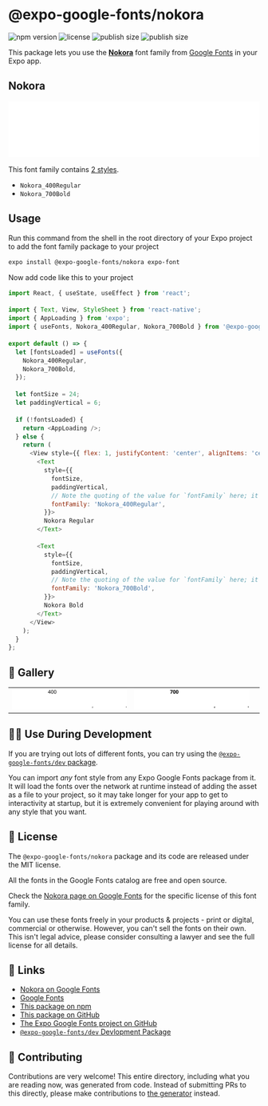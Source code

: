 # @expo-google-fonts/nokora

![npm version](https://flat.badgen.net/npm/v/@expo-google-fonts/nokora)
![license](https://flat.badgen.net/github/license/expo/google-fonts)
![publish size](https://flat.badgen.net/packagephobia/install/@expo-google-fonts/nokora)
![publish size](https://flat.badgen.net/packagephobia/publish/@expo-google-fonts/nokora)

This package lets you use the [**Nokora**](https://fonts.google.com/specimen/Nokora) font family from [Google Fonts](https://fonts.google.com/) in your Expo app.

## Nokora

![Nokora](./font-family.png)

This font family contains [2 styles](#-gallery).

- `Nokora_400Regular`
- `Nokora_700Bold`

## Usage

Run this command from the shell in the root directory of your Expo project to add the font family package to your project
```sh
expo install @expo-google-fonts/nokora expo-font
```

Now add code like this to your project
```js
import React, { useState, useEffect } from 'react';

import { Text, View, StyleSheet } from 'react-native';
import { AppLoading } from 'expo';
import { useFonts, Nokora_400Regular, Nokora_700Bold } from '@expo-google-fonts/nokora';

export default () => {
  let [fontsLoaded] = useFonts({
    Nokora_400Regular,
    Nokora_700Bold,
  });

  let fontSize = 24;
  let paddingVertical = 6;

  if (!fontsLoaded) {
    return <AppLoading />;
  } else {
    return (
      <View style={{ flex: 1, justifyContent: 'center', alignItems: 'center' }}>
        <Text
          style={{
            fontSize,
            paddingVertical,
            // Note the quoting of the value for `fontFamily` here; it expects a string!
            fontFamily: 'Nokora_400Regular',
          }}>
          Nokora Regular
        </Text>

        <Text
          style={{
            fontSize,
            paddingVertical,
            // Note the quoting of the value for `fontFamily` here; it expects a string!
            fontFamily: 'Nokora_700Bold',
          }}>
          Nokora Bold
        </Text>
      </View>
    );
  }
};

```

## 🔡 Gallery


||||
|-|-|-|
|![Nokora_400Regular](./Nokora_400Regular.ttf.png)|![Nokora_700Bold](./Nokora_700Bold.ttf.png)|||


## 👩‍💻 Use During Development

If you are trying out lots of different fonts, you can try using the [`@expo-google-fonts/dev` package](https://github.com/expo/google-fonts/tree/master/font-packages/dev#readme).

You can import *any* font style from any Expo Google Fonts package from it. It will load the fonts
over the network at runtime instead of adding the asset as a file to your project, so it may take longer
for your app to get to interactivity at startup, but it is extremely convenient
for playing around with any style that you want.

## 📖 License

The `@expo-google-fonts/nokora` package and its code are released under the MIT license.

All the fonts in the Google Fonts catalog are free and open source.

Check the [Nokora page on Google Fonts](https://fonts.google.com/specimen/Nokora) for the specific license of this font family.

You can use these fonts freely in your products & projects - print or digital, commercial or otherwise. However, you can't sell the fonts on their own. This isn't legal advice, please consider consulting a lawyer and see the full license for all details.

## 🔗 Links

- [Nokora on Google Fonts](https://fonts.google.com/specimen/Nokora)
- [Google Fonts](https://fonts.google.com/)
- [This package on npm](https://www.npmjs.com/package/@expo-google-fonts/nokora)
- [This package on GitHub](https://github.com/expo/google-fonts/tree/master/font-packages/nokora)
- [The Expo Google Fonts project on GitHub](https://github.com/expo/google-fonts)
- [`@expo-google-fonts/dev` Devlopment Package](https://github.com/expo/google-fonts/tree/master/font-packages/dev)

## 🤝 Contributing

Contributions are very welcome! This entire directory, including what you are reading now, was generated from code. Instead of submitting PRs to this directly, please make contributions to [the generator](https://github.com/expo/google-fonts/tree/master/packages/generator) instead.
